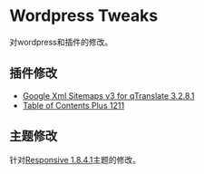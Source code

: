 [1]: http://wordpress.org/extend/plugins/google-xml-sitemaps-v3-for-qtranslate/
[2]: http://wordpress.org/extend/plugins/table-of-contents-plus/
[3]: http://wordpress.org/extend/themes/responsive

# Wordpress Tweaks

对wordpress和插件的修改。

## 插件修改

*  [Google Xml Sitemaps v3 for qTranslate 3.2.8.1][1]
*  [Table of Contents Plus 1211][2]

## 主题修改
针对[Responsive 1.8.4.1][3]主题的修改。
